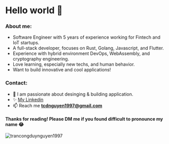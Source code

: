 <h1>Hello world 👋</h1>

### About me:
- Software Engineer with 5 years of experience working for Fintech and IoT startups.
- A full-stack developer, focuses on Rust, Golang, Javascript, and Flutter.
- Experience with hybrid environment DevOps, WebAssembly, and cryptography engineering.
- Love learning, especially new techs, and human behavior.
- Want to build innovative and cool applications!


### Contact:
- 🔭 I am passionate about desinging & building application.
- ✨ [My Linkedin](https://www.linkedin.com/in/noahjin/)
- 📫 Reach me **tcdnguyen1997@gmail.com**

<h4>Thanks for reading! Please DM me if you found difficult to pronounce my name 😂</h4>
<p align="left"> <img src="https://komarev.com/ghpvc/?username=trancongduynguyen1997&label=Profile%20views&color=0e75b6&style=flat" alt="trancongduynguyen1997" /> </p>
